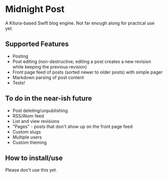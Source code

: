 # Midnight Post

A Kitura-based Swift blog engine. Not far enough along for practical use yet.

## Supported Features

- Posting
- Post editing (non-destructive; editing a post creates a new revision while keeping the previous revision)
- Front page feed of posts (sorted newer to older posts) with simple pager
- Markdown parsing of post content
- Tests!

## To do in the near-ish future

- Post deleting/unpublishing
- RSS/Atom feed
- List and view revisions
- "Pages" - posts that don't show up on the front page feed
- Custom slugs
- Multiple users
- Custom theming

## How to install/use

Please don't use this yet.
